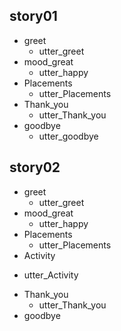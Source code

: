 ## story01
* greet
  - utter_greet
* mood_great
  - utter_happy
* Placements
  - utter_Placements 
* Thank_you
  - utter_Thank_you
* goodbye
  - utter_goodbye
  




## story02
* greet
  - utter_greet
* mood_great
  - utter_happy
* Placements
  - utter_Placements
* Activity
 - utter_Activity
* Thank_you
  - utter_Thank_you
* goodbye


